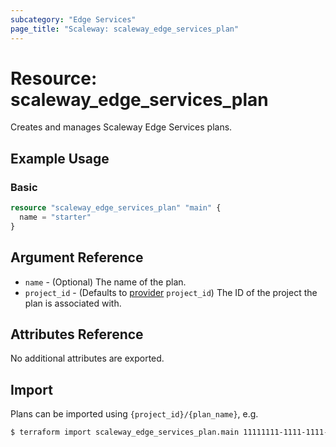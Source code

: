 ```yaml
---
subcategory: "Edge Services"
page_title: "Scaleway: scaleway_edge_services_plan"
---
```


# Resource: scaleway_edge_services_plan

Creates and manages Scaleway Edge Services plans.

## Example Usage

### Basic

```terraform
resource "scaleway_edge_services_plan" "main" {
  name = "starter"
}
```

## Argument Reference

- `name` - (Optional) The name of the plan.
- `project_id` - (Defaults to [provider](../index.md#project_id) `project_id`) The ID of the project the plan is associated with.

## Attributes Reference

No additional attributes are exported.

## Import

Plans can be imported using `{project_id}/{plan_name}`, e.g.

```bash
$ terraform import scaleway_edge_services_plan.main 11111111-1111-1111-1111-111111111111/starter
```
